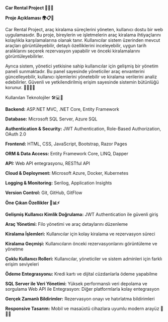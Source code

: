**Car Rental Project 🚗✨🔧**

**Proje Açıklaması 🌍📋🚀**

Car Rental Project, araç kiralama süreçlerini yöneten, kullanıcı dostu bir web uygulamasıdır. Bu proje, bireylerin ve işletmelerin araç kiralama ihtiyaçlarını kolaylıkla karşılamalarına olanak tanır. Kullanıcılar sistem üzerinden mevcut araçları görüntüleyebilir, detaylı özelliklerini inceleyebilir, uygun tarih aralıklarını seçerek rezervasyon yapabilir ve önceki kiralamalarını görüntüleyebilirler.

Ayrıca sistem, yönetici yetkisine sahip kullanıcılar için gelişmiş bir yönetim paneli sunmaktadır. Bu panel sayesinde yöneticiler araç envanterini güncelleyebilir, kullanıcı işlemlerini yönetebilir ve kiralama verilerini analiz edebilirler. Güvenli ve yetkilendirilmiş erişim sayesinde sistemin bütünlüğü korunur. 🎯👨‍💻🔑

Kullanılan Teknolojiler 🛠️💻📡

**Backend:** ASP.NET MVC, .NET Core, Entity Framework

**Database:** Microsoft SQL Server, Azure SQL

**Authentication & Security:** JWT Authentication, Role-Based Authorization, OAuth 2.0

**Frontend:** HTML, CSS, JavaScript, Bootstrap, Razor Pages

**ORM & Data Access:** Entity Framework Core, LINQ, Dapper

**API:** Web API entegrasyonu, RESTful API

**Cloud & Deployment:** Microsoft Azure, Docker, Kubernetes

**Logging & Monitoring:** Serilog, Application Insights

**Version Control:** Git, GitHub, GitFlow

**Öne Çıkan Özellikler 🌟📊⚡**

**Gelişmiş Kullanıcı Kimlik Doğrulama:** JWT Authentication ile güvenli giriş

**Araç Yönetimi:** Filo yönetimi ve araç detaylarını düzenleme

**Kiralama İşlemleri:** Kullanıcılar için kolay kiralama ve rezervasyon süreci

**Kiralama Geçmişi:** Kullanıcıların önceki rezervasyonlarını görüntüleme ve yönetme

**Çoklu Kullanıcı Rolleri:** Kullanıcılar, yöneticiler ve sistem adminleri için farklı erişim seviyeleri

**Ödeme Entegrasyonu:** Kredi kartı ve dijital cüzdanlarla ödeme yapabilme

**SQL Server ile Veri Yönetimi:** Yüksek performanslı veri depolama ve sorgulama
Web API ile Entegrasyon: Diğer platformlarla kolay entegrasyon

**Gerçek Zamanlı Bildirimler:** Rezervasyon onayı ve hatırlatma bildirimleri

**Responsive Tasarım:** Mobil ve masaüstü cihazlara uyumlu modern arayüz 🎨📱💡
